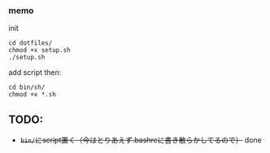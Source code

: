 ### memo

init  

`cd dotfiles/`  
`chmod +x setup.sh`  
`./setup.sh`  

add script then:  

`cd bin/sh/`  
`chmod +x *.sh`  

## TODO:
 - ~~`bin/`にscript置く（今はとりあえず.bashrcに書き散らかしてるので）~~ done